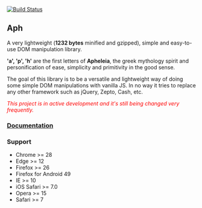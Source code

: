 [![Build Status](https://travis-ci.org/kaisermann/aph.svg?branch=master)](https://travis-ci.org/kaisermann/aph)

## Aph

A very lightweight (**1232 bytes** minified and gzipped), simple and easy-to-use DOM manipulation library.

**'a', 'p', 'h'** are the first letters of **Apheleia**, the greek mythology spirit and personification of ease, simplicity and primitivity in the good sense.

The goal of this library is to be a versatile and lightweight way of doing some simple DOM manipulations with vanilla JS. In no way it tries to replace any other framework such as jQuery, Zepto, Cash, etc.

*<span style="color: red;">This project is in active development and it's still being changed very frequently. </span>*

### [Documentation](https://github.com/kaisermann/aph/wiki)

### Support
* Chrome >= 28
* Edge >= 12
* Firefox >= 26
* Firefox for Android 49
* IE >= 10
* iOS Safari >= 7.0
* Opera >= 15
* Safari >= 7
